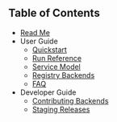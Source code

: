 ## Table of Contents
* [Read Me](/README.md)
* User Guide
  * [Quickstart](user/quickstart.md)
  * [Run Reference](user/run.md)
  * [Service Model](user/services.md)
  * [Registry Backends](user/backends.md)
  * [FAQ](user/faq.md)
* Developer Guide
  * [Contributing Backends](dev/backends.md)
  * [Staging Releases](dev/releases.md)
